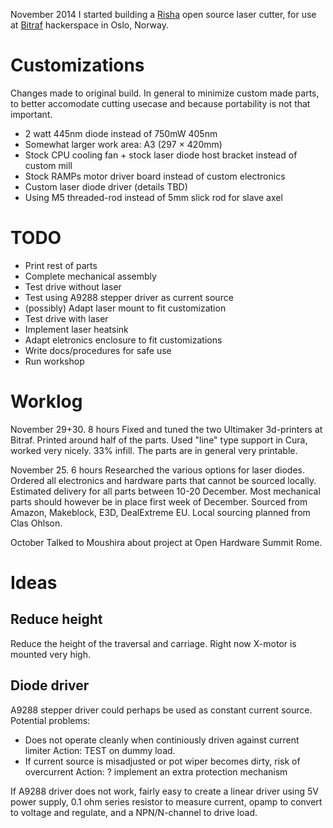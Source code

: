 
November 2014 I started building a [Risha](http://rishalaser.org) open source laser cutter,
for use at [Bitraf](http://bitraf.no) hackerspace in Oslo, Norway.


Customizations
============
Changes made to original build.
In general to minimize custom made parts, to better accomodate cutting usecase
and because portability is not that important.

* 2 watt 445nm diode instead of 750mW 405nm
* Somewhat larger work area: A3 (297 × 420mm)
* Stock CPU cooling fan + stock laser diode host bracket instead of custom mill
* Stock RAMPs motor driver board instead of custom electronics
* Custom laser diode driver (details TBD)
* Using M5 threaded-rod instead of 5mm slick rod for slave axel

TODO
=====

* Print rest of parts
* Complete mechanical assembly
* Test drive without laser
* Test using A9288 stepper driver as current source
* (possibly) Adapt laser mount to fit customization
* Test drive with laser
* Implement laser heatsink
* Adapt eletronics enclosure to fit customizations
* Write docs/procedures for safe use
* Run workshop

Worklog
========

November 29+30. 8 hours
Fixed and tuned the two Ultimaker 3d-printers at Bitraf.
Printed around half of the parts.
Used "line" type support in Cura, worked very nicely. 33% infill.
The parts are in general very printable.

November 25. 6 hours
Researched the various options for laser diodes.
Ordered all electronics and hardware parts that cannot be sourced locally.
Estimated delivery for all parts between 10-20 December.
Most mechanical parts should however be in place first week of December.
Sourced from Amazon, Makeblock, E3D, DealExtreme EU.
Local sourcing planned from Clas Ohlson.

October
Talked to Moushira about project at Open Hardware Summit Rome.

Ideas
======

Reduce height
-------------
Reduce the height of the traversal and carriage.
Right now X-motor is mounted very high.

Diode driver
------------
A9288 stepper driver could perhaps be used as constant current source.
Potential problems:

* Does not operate cleanly when continiously driven against current limiter
Action: TEST on dummy load.
* If current source is misadjusted or pot wiper becomes dirty, risk of overcurrent
Action: ? implement an extra protection mechanism

If A9288 driver does not work, fairly easy to create a
linear driver using 5V power supply, 0.1 ohm series resistor to measure current,
opamp to convert to voltage and regulate, and a NPN/N-channel to drive load.

